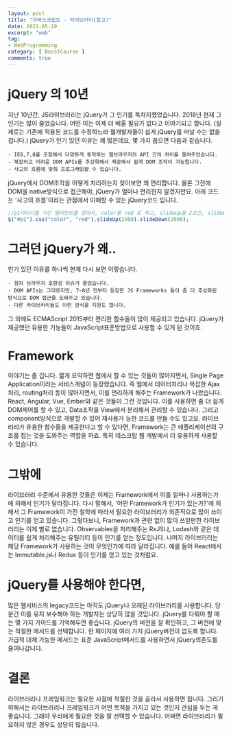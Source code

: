```yaml
---
layout: post
title: "자바스크립트 - 라이브러리(참고)"
date: 2021-05-19
excerpt: "web"
tag:
- WebProgramming
category: [ BoostCourse ]
comments: true
---
```


# jQuery 의 10년

지난 10년간, JS라이브러리는 jQuery가 그 인기를 독차지했었습니다.
2018년 현재 그 인기는 많이 줄었습니다.
어떤 이는 이제 더 배울 필요가 없다고 이야기되고 합니다.
(실제로는 기존에 적용된 코드를 수정하느라 웹개발자들이 쉽게 jQuery를 떠날 수는 없을 겁니다.)
jQuery가 인기 있던 이유는 꽤 많은데요, 몇 가지 꼽으면 다음과 같습니다.

    - IE6,7,8를 포함해서 다양하게 동작하는 웹브라우저의 API 간의 차이를 줄여주었습니다.
    - 복잡하고 어려운 DOM APIs를 추상화해서 제공해서 쉽게 DOM 조작이 가능합니다.
    - 사고의 흐름에 맞춰 프로그래밍할 수 있습니다.

jQuery에서 DOM조작을 어떻게 처리하는지 찾아보면 꽤 편리합니다.
물론 그전에 DOM을 native방식으로 접근해야, jQuery가 얼마나 편리한지 알겠지만요.
아래 코드는 '사고의 흐름'이라는 관점에서 이해할 수 있는 jQuery코드 입니다.

```js
//p1아이디를 가진 엘리먼트를 찾아서, color를 red 로 하고, slideup을 2초간, slideDown을 2초간 한다.
$("#p1").css("color", "red").slideUp(2000).slideDown(2000); 
```

# 그러던 jQuery가 왜..

인기 있던 이유를 하나씩 현재 다시 보면 이렇습니다.

    - 점차 브라우저 호환성 이슈가 줄었습니다.
    - DOM APIs는 그대로지만, 7~8년 전부터 등장한 JS Frameworks 들이 좀 더 추상화된 방식으로 DOM 접근을 도와주고 있습니다.
    - 다른 라이브러리들도 이런 방식을 지원도 합니다.

그 외에도 ECMAScript 2015부터 편리한 함수들이 많이 제공되고 있습니다.
jQuery가 제공했던 유용한 기능들이 JavaScript표준방법으로 사용할 수 있게 된 것이죠.


# Framework

이야기는 좀 깁니다.
짧게 요약하면 웹에서 할 수 있는 것들이 많아지면서, Single Page Application이라는 서비스개념이 등장했습니다.
즉 웹에서 데이터처리나 복잡한 Ajax처리, routing처리 등이 많아지면서, 이를 편리하게 해주는 Framework가 나왔습니다.
React, Angular, Vue, Ember와 같은 것들이 그런 것입니다.
이를 사용하면 좀 더 쉽게 DOM제어를 할 수 있고, Data조작을 View에서 분리해서 관리할 수 있습니다.
그리고 component방식으로 개발할 수 있어 재사용가 능한 코드를 만들 수도 있고요.
라이브러리가 유용한 함수들을 제공한다고 할 수 있다면, Framework는 큰 애플리케이션의 구조를 잡는 것을 도와주는 역할을 하죠.
특히 데스크탑 웹 개발에서 더 유용하게 사용할 수 있습니다.

# 그밖에

라이브러리 수준에서 유용한 것들은 이제는 Framework에서 이를 얼마나 사용하는가에 의해서 인기가 달라집니다.
다시 말해서, '어떤 Framework가 인기가 있는가?'에 의해서 그 Framework이 가진 철학에 따라서 필요한 라이브러리가 의존적으로 많이 쓰이고 인기를 얻고 있습니다.
그렇다보니, Framework과 관련 없이 많이 쓰일만한 라이브러리는 이제 별로 없습니다.
Observables을 처리해주는 RxJS나, Lodash와 같은 데이터를 쉽게 처리해주는 유틸리티 등이 인기를 얻는 정도입니다.
나머지 라이브러리는 해당 Framework가 사용하는 것이 무엇인가에 따라 달라집니다.
예를 들어 React에서는 Immutable.js나 Redux 등이 인기를 얻고 있는 것처럼요.


# jQuery를 사용해야 한다면,

많은 웹서비스의 legacy코드는 아직도 jQuery나 오래된 라이브러리를 사용합니다.
당분간 이를 유지 보수해야 하는 개발자는 상당히 많을 것입니다.
jQuery를 다뤄야 할 때는 몇 가지 가이드를 기억해두면 좋습니다.
jQuery의 버전을 잘 확인하고, 그 버전에 맞는 적절한 메서드를 선택합니다.
한 페이지에 여러 가지 jQuery버전이 없도록 합니다.
가급적 대체 가능한 메서드는 표준 JavaScript메서드를 사용하면서 jQuery의존도를 줄여나갑니다.


# 결론

라이브러리나 프레임워크는 필요한 시점에 적절한 것을 골라서 사용하면 됩니다.
그리기 위해서는 라이브러리나 프레임워크가 어떤 목적을 가지고 있는 것인지 관심을 두는 게 좋습니다.
그래야 우리에게 필요한 것을 잘 선택할 수 있습니다.
어쩌면 라이브러리가 필요하지 않은 경우도 상당히 많습니다.